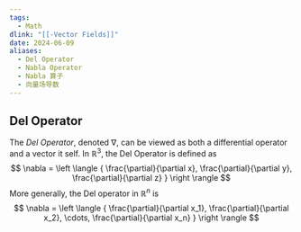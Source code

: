 ```yaml
---
tags:
  - Math
dlink: "[[-Vector Fields]]"
date: 2024-06-09
aliases:
  - Del Operator
  - Nabla Operator
  - Nabla 算子
  - 向量场导数
---
```

## Del Operator

The $Del \ Operator$, denoted $\nabla$, can be viewed as both a differential operator and a vector it self. In $\mathbb{R}^3$, the Del Operator is defined as
$$
\nabla = 
\left \langle 
{ 
\frac{\partial}{\partial x}, 
\frac{\partial}{\partial y}, 
\frac{\partial}{\partial z}
}
\right \rangle
$$
More generally, the Del operator in $\mathbb{R}^{n}$ is
$$
\nabla = 
\left \langle 
{ 
\frac{\partial}{\partial x_1}, 
\frac{\partial}{\partial x_2}, 
\cdots,
\frac{\partial}{\partial x_n}
}
\right \rangle
$$
